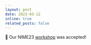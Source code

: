 ```yaml
---
layout: post
date: 2023-03-12
inline: true
related_posts: false
---
```


:tada: Our NIME23 [workshop](https://www.thexrt.space/nime-workshop) was accepted! 